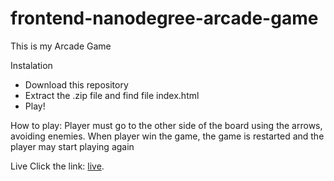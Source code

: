 frontend-nanodegree-arcade-game
===============================

This is my Arcade Game 

Instalation
* Download this repository
* Extract the .zip file and find file index.html
* Play!

How to play:
Player must go to the other side of the board using the arrows, avoiding enemies.
When player win the game, the game is restarted and the player may start playing again

Live
Click the link: [live]().
